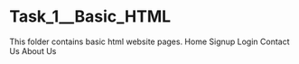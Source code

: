 # Task_1__Basic_HTML

This folder contains basic html website pages.
    Home
    Signup
    Login
    Contact Us
    About Us